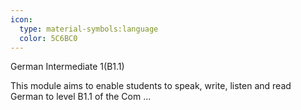 ```yaml
---
icon:
  type: material-symbols:language
  color: 5C6BC0
---
```


German Intermediate 1(B1.1)

This module aims to enable students to speak, write, listen and read German to level B1.1 of the Com ... 
